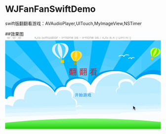 # WJFanFanSwiftDemo
swift版翻翻看游戏：AVAudioPlayer,UITouch,MyImageView,NSTimer

##效果图
![WJFanFanSwiftDemo](https://github.com/WinJayQ/WJFanFanSwiftDemo/raw/master/wj.gif) 
